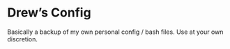 # Drew’s Config

Basically a backup of my own personal config / bash files. Use at your own discretion.
